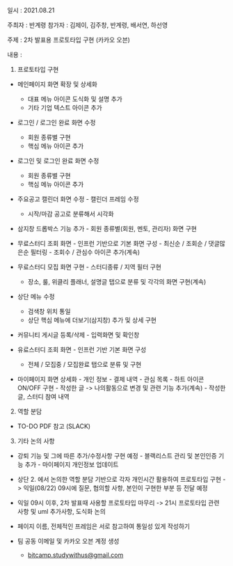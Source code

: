 일시 : 2021.08.21

주최자 : 반계령
참가자 : 김제이, 김주창, 반계령, 배서연, 하선영

주제 : 2차 발표용 프로토타입 구현 (카카오 오븐)

내용 :

1. 프로토타입 구현

- 메인페이지 화면 확장 및 상세화

  - 대표 메뉴 아이콘 도식화 및 설명 추가
  - 기타 기업 텍스트 아이콘 추가

- 로그인 / 로그인 완료 화면 수정

  - 회원 종류별 구현
  - 핵심 메뉴 아이콘 추가

- 로그인 및 로그인 완료 화면 수정

  - 회원 종류별 구현
  - 핵심 메뉴 아이콘 추가

- 주요공고 캘린더 화면 수정 - 캘린더 프레임 수정

  - 시작/마감 공고로 분류해서 시각화

- 삼지창 드롭박스 기능 추가 - 회원 종류별(회원, 멘토, 관리자) 화면 구현

- 무료스터디 조회 화면 - 인프런 기반으로 기본 화면 구성 - 최신순 / 조회순 / 댓글많은순 필터링 - 조회수 / 관심수 아이콘 추가(계속)
- 무료스터디 모집 화면 구현 - 스터디종류 / 지역 필터 구현

  - 장소, 룰, 위클리 플래너, 설명글 탭으로 분류 및 각각의 화면 구현(계속)

- 상단 메뉴 수정

  - 검색창 위치 통일
  - 상단 핵심 메뉴에 더보기(삼지창) 추가 및 상세 구현

- 커뮤니티 게시글 등록/삭제 - 입력화면 및 확인창

- 유료스터디 조회 화면 - 인프런 기반 기본 화면 구성

  - 전체 / 모집중 / 모집완료 탭으로 분류 및 구현

- 마이페이지 화면 상세화 - 개인 정보 - 결제 내역 - 관심 목록 - 하트 아이콘 ON/OFF 구현 - 작성한 글 -> 나의활동으로 변경 및 관련 기능 추가(계속) - 작성한 글, 스터디 참여 내역

2. 역할 분담

- TO-DO PDF 참고 (SLACK)

3. 기타 논의 사항

- 강퇴 기능 및 그에 따른 추가/수정사항 구현 예정 - 블랙리스트 관리 및 본인인증 기능 추가 - 마이페이지 개인정보 업데이트

- 상단 2. 에서 논의한 역할 분담 기반으로 각자 개인시간 활용하여 프로토타입 구현
  -> 익일(08/22) 09시에 질문, 협의할 사항, 본인이 구현한 부분 등 전달 예정

- 익일 09시 이후, 2차 발표때 사용할 프로토타입 마무리
  -> 21시 프로토타입 관련 사항 및 uml 추가사항, 도식화 논의

- 페이지 이름, 전체적인 프레임은 서로 참고하여 통일성 있게 작성하기

- 팀 공동 이메일 및 카카오 오븐 계정 생성
  - bitcamp.studywithus@gmail.com
